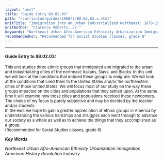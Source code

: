 ```yaml
---
layout: "unit"
title: "Guide Entry 88.02.03"
path: "/curriculum/guides/1988/2/88.02.03.x.html"
unitTitle: "Immigration Into an Urban Industrialized Northeast: 1879-1914"
unitAuthor: "Clarence Roberts, Jr."
keywords: "Northeast Urban Afro-American Ethnicity Urbanization Immigration American History Revolution Industry"
recommendedFor: "Recommended for Social Studies classes, grade 8"
---
```

<body>
<hr/>
<h4>
Guide Entry to 88.02.03:
</h4>
<font size="-1">
<dl>
<dt>
This unit studies three ethnic groups that immigrated and migrated to the urban and industrializing cities of the northeast: Italians, Slavs, and Blacks. In this unit we will look at the conditions that enticed these groups to emigrate. We will look at the conditions that lured them to the United States and/or the northeastern cities of those United States. We will focus most of our study on the way these groups impacted on the cities and populations that they settled upon. At the same time it will examine how those cities and populations received these newcomers. The choice of my focus is purely subjective and may be decided by the teacher and/or students.
<dt>
In the end, we hope to gain a greater appreciation of ethnic groups in America by understanding the various hardships and struggles each went through to advance our society as a whole as well as to achieve the things that they accomplished as a group.
<dt>
(Recommended for Social Studies classes, grade 8)
</dt>
</dt>
</dt>
</dl>
</font>
<p>
<b>
<i>
Key Words
</i>
</b>
<br/>
</p>
<p>
<i>
Northeast Urban Afro-American Ethnicity Urbanization Immigration American History Revolution Industry
</i>
</p>
</body>